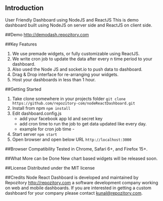 ## Introduction
User Friendly Dashboard using NodeJS and ReactJS
This is demo dashboard built using NodeJS on server side and ReactJS on client side. 


##Demo
<http://demodash.repozitory.com>


##Key Features

1. We use premade widgets, or fully customizable using ReactJS.
2. We write cron job to update the data after every n time period to your dashboard.
3. Also used the Node JS and socket.io to push data to dashboard.
4. Drag & Drop interface for re-arranging your widgets.
5. Host your dashboards in less than 1 hour.


##Getting Started
1. Take clone somewhere in your projects folder
 ```git clone https://github.com/repozitory-com/nodeReactDashboard.git```
2. Install from npm
```npm install```
2. Edit dashboard.config.js 
	- add your facebook app Id and secret key
	- add cron time to run the job to get data updated like every day.
	- example for cron job time -  
3. Start server
```npm start```
4. Open browser and open below URL
```http://localhost:3000```



##Browser Compatibility
Tested in Chrome, Safari 6+, and Firefox 15+.


##What More can be Done
New chart based widgets will be released soon.


##License
Distributed under the MIT license


##Credits
Node React Dashboard is developed and maintained by Repozitory <http://repozitory.com> a software development company working on web and mobile dashboards. If you are interested in getting a custom dashboard for your company please contact kunal@repozitory.com.